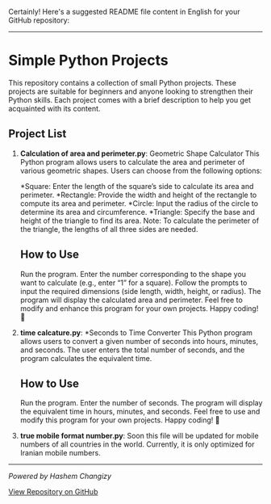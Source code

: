 Certainly! Here's a suggested README file content in English for your GitHub repository:

---

# Simple Python Projects

This repository contains a collection of small Python projects. These projects are suitable for beginners and anyone looking to strengthen their Python skills. Each project comes with a brief description to help you get acquainted with its content.

## Project List

1. **Calculation of area and perimeter.py**:
    Geometric Shape Calculator
    This Python program allows users to calculate the area and perimeter of various geometric shapes. Users can choose from the following options:

    *Square:
    Enter the length of the square’s side to calculate its area and perimeter.
    *Rectangle:
    Provide the width and height of the rectangle to compute its area and perimeter.
    *Circle:
    Input the radius of the circle to determine its area and circumference.
    *Triangle:
    Specify the base and height of the triangle to find its area.
    Note: To calculate the perimeter of the triangle, the lengths of all three sides are needed.

   ## How to Use
    Run the program.
    Enter the number corresponding to the shape you want to calculate (e.g., enter “1” for a square).
    Follow the prompts to input the required dimensions (side length, width, height, or radius).
    The program will display the calculated area and perimeter.
    Feel free to modify and enhance this program for your own projects. Happy coding! 🚀

3. **time calcature.py**:
    *Seconds to Time Converter
    This Python program allows users to convert a given number of seconds into hours, minutes, and seconds. The user enters the total number of seconds, and the program calculates the equivalent time.

    ## How to Use
    Run the program.
    Enter the number of seconds.
    The program will display the equivalent time in hours, minutes, and seconds.
    Feel free to use and modify this program for your own projects. Happy coding! 🚀

4. **true mobile format number.py**:
    Soon this file will be updated for mobile numbers of all countries in the world. Currently, it is only optimized for Iranian mobile numbers.

---

*Powered by Hashem Changizy*

[View Repository on GitHub](https://github.com/changizyv/simple-python-projects)
